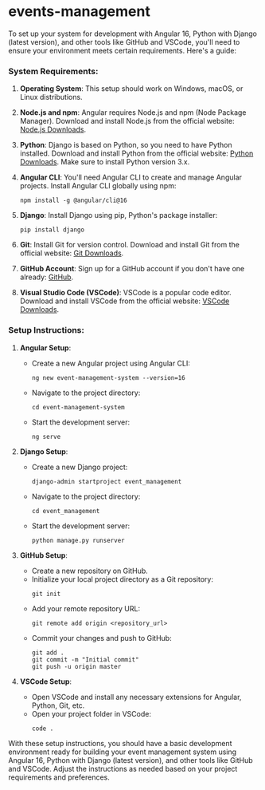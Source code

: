 # events-management

To set up your system for development with Angular 16, Python with Django (latest version), and other tools like GitHub and VSCode, you'll need to ensure your environment meets certain requirements. Here's a guide:

### System Requirements:

1. **Operating System**: This setup should work on Windows, macOS, or Linux distributions.

2. **Node.js and npm**: Angular requires Node.js and npm (Node Package Manager). Download and install Node.js from the official website: [Node.js Downloads](https://nodejs.org/en/download/).

3. **Python**: Django is based on Python, so you need to have Python installed. Download and install Python from the official website: [Python Downloads](https://www.python.org/downloads/). Make sure to install Python version 3.x.

4. **Angular CLI**: You'll need Angular CLI to create and manage Angular projects. Install Angular CLI globally using npm:
   ```
   npm install -g @angular/cli@16
   ```

5. **Django**: Install Django using pip, Python's package installer:
   ```
   pip install django
   ```

6. **Git**: Install Git for version control. Download and install Git from the official website: [Git Downloads](https://git-scm.com/downloads).

7. **GitHub Account**: Sign up for a GitHub account if you don't have one already: [GitHub](https://github.com/).

8. **Visual Studio Code (VSCode)**: VSCode is a popular code editor. Download and install VSCode from the official website: [VSCode Downloads](https://code.visualstudio.com/).

### Setup Instructions:

1. **Angular Setup**:
   - Create a new Angular project using Angular CLI:
     ```
     ng new event-management-system --version=16
     ```
   - Navigate to the project directory:
     ```
     cd event-management-system
     ```
   - Start the development server:
     ```
     ng serve
     ```

2. **Django Setup**:
   - Create a new Django project:
     ```
     django-admin startproject event_management
     ```
   - Navigate to the project directory:
     ```
     cd event_management
     ```
   - Start the development server:
     ```
     python manage.py runserver
     ```

3. **GitHub Setup**:
   - Create a new repository on GitHub.
   - Initialize your local project directory as a Git repository:
     ```
     git init
     ```
   - Add your remote repository URL:
     ```
     git remote add origin <repository_url>
     ```
   - Commit your changes and push to GitHub:
     ```
     git add .
     git commit -m "Initial commit"
     git push -u origin master
     ```

4. **VSCode Setup**:
   - Open VSCode and install any necessary extensions for Angular, Python, Git, etc.
   - Open your project folder in VSCode:
     ```
     code .
     ```

With these setup instructions, you should have a basic development environment ready for building your event management system using Angular 16, Python with Django (latest version), and other tools like GitHub and VSCode. Adjust the instructions as needed based on your project requirements and preferences.
